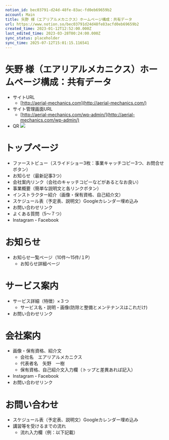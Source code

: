 ```yaml
---
notion_id: bec03791-d24d-48fe-83ac-fd0eb69659b2
account: Main
title: 矢野 様（エアリアルメカニクス）ホームページ構成：共有データ
url: https://www.notion.so/bec03791d24d48fe83acfd0eb69659b2
created_time: 2023-01-12T12:52:00.000Z
last_edited_time: 2023-03-28T00:24:00.000Z
sync_status: placeholder
sync_time: 2025-07-12T15:01:15.116541
---
```

# 矢野 様（エアリアルメカニクス）ホームページ構成：共有データ

- サイトURL
  - [http://aerial-mechanics.com](http://aerial-mechanics.com/)
- サイト管理画面URL
  - [http://aerial-mechanics.com/wp-admin/](http://aerial-mechanics.com/wp-admin/)
- QR
  ![](https://prod-files-secure.s3.us-west-2.amazonaws.com/736adce6-a3a4-4a64-9f74-d9aa055c96d2/1e430343-aa68-41eb-9bff-882b01c7e4f8/Untitled.png?X-Amz-Algorithm=AWS4-HMAC-SHA256&X-Amz-Content-Sha256=UNSIGNED-PAYLOAD&X-Amz-Credential=ASIAZI2LB4663U6E4XCM%2F20250719%2Fus-west-2%2Fs3%2Faws4_request&X-Amz-Date=20250719T061438Z&X-Amz-Expires=3600&X-Amz-Security-Token=IQoJb3JpZ2luX2VjEIT%2F%2F%2F%2F%2F%2F%2F%2F%2F%2FwEaCXVzLXdlc3QtMiJIMEYCIQDmzJxd0oSPi8u5lUBO5vrYQi6ivK7YT3sYJq1jtMzqOQIhAON6556ajyhXmXx4HJT4MKh9FHj%2BVybz0RABU2mI3Zn%2FKogECJ3%2F%2F%2F%2F%2F%2F%2F%2F%2F%2FwEQABoMNjM3NDIzMTgzODA1Igz1YOn5xIu%2BZCyu7t8q3AMdIKVN0KDtX4MthN6YpxMAyTLUFb%2FIoM%2Fc2eQgugVZlTsAH4yHl34SEFS1SKQ4BoV6GKxeMQCKrYREIiryhutafTzl2G%2FeaLOy0EafTjLkXFJbFzDf55de32FKACNYRrFuMX87PGhUY0g0Usy0Xnv2WmzXU5BnMfQBEvhhA5WqeZ%2B1zXNim7EyhL7zUwlwZFtylinNG2Www8LRa4Kfmen6YijbAnoKSzJpdGyVN086EHYpR%2BxduVnFDfb5pm8DEFoyH44m3EGTuxjZ1RyN6nAf5nemGGLOwVbsCHF47QuCtd46T0%2BV1t5r9Gbj798P0XPDLqrynf7mpMMJi9gyoMI9mUm4K6j%2FYy27HWi2OJEU4xFMs9H%2Bbjc7nQHk8cb7B4FXoiqk1kWsOGDMUzA1d%2BFbENnF%2FojX4r4YrXkt4dsyiR96JlI3UdfJPjhfEWFvcK2XgzJK7HH4rHgr4Q0Ax2RWmNVukvEtwsJ3xDyIow1m4%2BFJa7ZuAmlB3TpakcyzyCW2w22V2p%2FBpq6TXNYtOTlkM86R6P5lJJKBF2AtByzNBoGdNJYmYsnD2Q0wqzPIafKFXaUxDbhi6UFPzNAT0Jc%2FoY9lZly4HcCWJSYTuQ%2FdarSU3TJsby%2ByNTIH1jCwquzDBjqkAfV%2BbaDACtv%2BP6xSVwWqvWIVqqdX6LxV0cE7n%2FIAzgLHJ8jVY6xJ%2BzeADotRuMVbizcQKBLlzrjQkcujBl7d0sDB25sMBBpKsyEQZJJT13PBRN7a%2Fk7LspMyy2wSnana6ncLxKvJCqFQo83lvXcjSLwAWfoOR4WDwVHbl9BwvmSi32HyVwWQGPeLNOuyeSrH4AMRJguaa00gWwOkIiGyyWMbqD0%2B&X-Amz-Signature=3a1bacbd27b57205082765e6ed73a1dd94c49701ef6b2212e3993c140e9e8c32&X-Amz-SignedHeaders=host&x-amz-checksum-mode=ENABLED&x-id=GetObject)
# トップページ
  - ファーストビュー（スライドショー3枚：事業キャッチコピー3つ、お問合せボタン）
  - お知らせ（最新記事3つ）
  - 会社案内リンク（会社のキャッチコピーなどがあるとなお良い）
  - 事業概要（簡単な説明文と各リンクボタン）
  - インストラクター紹介（画像・保有資格、自己紹介文）
  - スケジュール表（予定表、説明文）Googleカレンダー埋め込み
  - お問い合わせリンク
  - よくある質問（5〜７つ）
  - Instagram・Facebook
# お知らせ
- お知らせ一覧ページ（10件〜15件/１P）
  - お知らせ詳細ページ
# サービス案内
- サービス詳細（特徴）×３つ
  - サービス名・説明・画像(防除と整備とメンテナンスはこれだけ)
- お問い合わせリンク
# 会社案内
- 画像・保有資格、紹介文
  - 会社名　エアリアルメカニクス
  - 代表者名　矢野　一樹
  - 保有資格、自己紹介文入力欄（トップと差異あれば記入）
- Instagram・Facebook
- お問い合わせリンク
# お問い合わせ
- スケジュール表（予定表、説明文）Googleカレンダー埋め込み
- 講習等を受けるまでの流れ
  - 流れ入力欄（例：以下記載）

